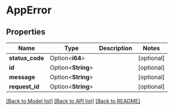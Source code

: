 # AppError

## Properties

Name | Type | Description | Notes
------------ | ------------- | ------------- | -------------
**status_code** | Option<**i64**> |  | [optional]
**id** | Option<**String**> |  | [optional]
**message** | Option<**String**> |  | [optional]
**request_id** | Option<**String**> |  | [optional]

[[Back to Model list]](../README.md#documentation-for-models) [[Back to API list]](../README.md#documentation-for-api-endpoints) [[Back to README]](../README.md)


